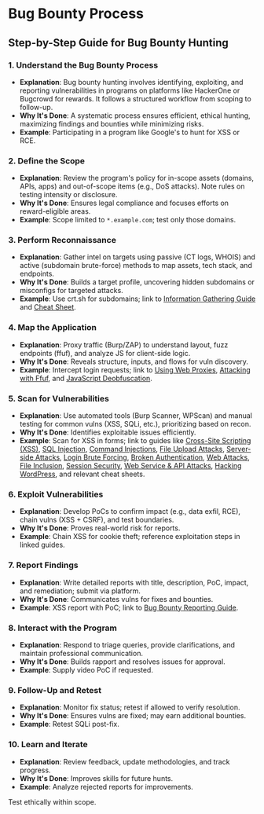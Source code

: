 # Bug Bounty Process

## Step-by-Step Guide for Bug Bounty Hunting

### 1. Understand the Bug Bounty Process
   - **Explanation**: Bug bounty hunting involves identifying, exploiting, and reporting vulnerabilities in programs on platforms like HackerOne or Bugcrowd for rewards. It follows a structured workflow from scoping to follow-up.
   - **Why It's Done**: A systematic process ensures efficient, ethical hunting, maximizing findings and bounties while minimizing risks.
   - **Example**: Participating in a program like Google's to hunt for XSS or RCE.

### 2. Define the Scope
   - **Explanation**: Review the program's policy for in-scope assets (domains, APIs, apps) and out-of-scope items (e.g., DoS attacks). Note rules on testing intensity or disclosure.
   - **Why It's Done**: Ensures legal compliance and focuses efforts on reward-eligible areas.
   - **Example**: Scope limited to `*.example.com`; test only those domains.

### 3. Perform Reconnaissance
   - **Explanation**: Gather intel on targets using passive (CT logs, WHOIS) and active (subdomain brute-force) methods to map assets, tech stack, and endpoints.
   - **Why It's Done**: Builds a target profile, uncovering hidden subdomains or misconfigs for targeted attacks.
   - **Example**: Use crt.sh for subdomains; link to [Information Gathering Guide](./information-gathering-guide.md) and [Cheat Sheet](./info-gathering-cheat.md).

### 4. Map the Application
   - **Explanation**: Proxy traffic (Burp/ZAP) to understand layout, fuzz endpoints (ffuf), and analyze JS for client-side logic.
   - **Why It's Done**: Reveals structure, inputs, and flows for vuln discovery.
   - **Example**: Intercept login requests; link to [Using Web Proxies](./using-web-proxies.md), [Attacking with Ffuf](./attacking-web-applications-with-ffuf.md), and [JavaScript Deobfuscation](./javascript-deobfuscation.md).

### 5. Scan for Vulnerabilities
   - **Explanation**: Use automated tools (Burp Scanner, WPScan) and manual testing for common vulns (XSS, SQLi, etc.), prioritizing based on recon.
   - **Why It's Done**: Identifies exploitable issues efficiently.
   - **Example**: Scan for XSS in forms; link to guides like [Cross-Site Scripting (XSS)](./cross-site-scripting-guide.md), [SQL Injection](./sql-injection-guide.md), [Command Injections](./command-injections-guide.md), [File Upload Attacks](./file-upload-attacks-guide.md), [Server-side Attacks](./server-side-attacks-guide.md), [Login Brute Forcing](./login-brute-forcing-guide.md), [Broken Authentication](./broken-authentication-guide.md), [Web Attacks](./web-attacks-guide.md), [File Inclusion](./file-inclusion-guide.md), [Session Security](./session-security-guide.md), [Web Service & API Attacks](./web-service-api-attacks-guide.md), [Hacking WordPress](./hacking-wordpress-guide.md), and relevant cheat sheets.

### 6. Exploit Vulnerabilities
   - **Explanation**: Develop PoCs to confirm impact (e.g., data exfil, RCE), chain vulns (XSS + CSRF), and test boundaries.
   - **Why It's Done**: Proves real-world risk for reports.
   - **Example**: Chain XSS for cookie theft; reference exploitation steps in linked guides.

### 7. Report Findings
   - **Explanation**: Write detailed reports with title, description, PoC, impact, and remediation; submit via platform.
   - **Why It's Done**: Communicates vulns for fixes and bounties.
   - **Example**: XSS report with PoC; link to [Bug Bounty Reporting Guide](./bug-bounty-reporting-guide.md).

### 8. Interact with the Program
   - **Explanation**: Respond to triage queries, provide clarifications, and maintain professional communication.
   - **Why It's Done**: Builds rapport and resolves issues for approval.
   - **Example**: Supply video PoC if requested.

### 9. Follow-Up and Retest
   - **Explanation**: Monitor fix status; retest if allowed to verify resolution.
   - **Why It's Done**: Ensures vulns are fixed; may earn additional bounties.
   - **Example**: Retest SQLi post-fix.

### 10. Learn and Iterate
   - **Explanation**: Review feedback, update methodologies, and track progress.
   - **Why It's Done**: Improves skills for future hunts.
   - **Example**: Analyze rejected reports for improvements.

Test ethically within scope.